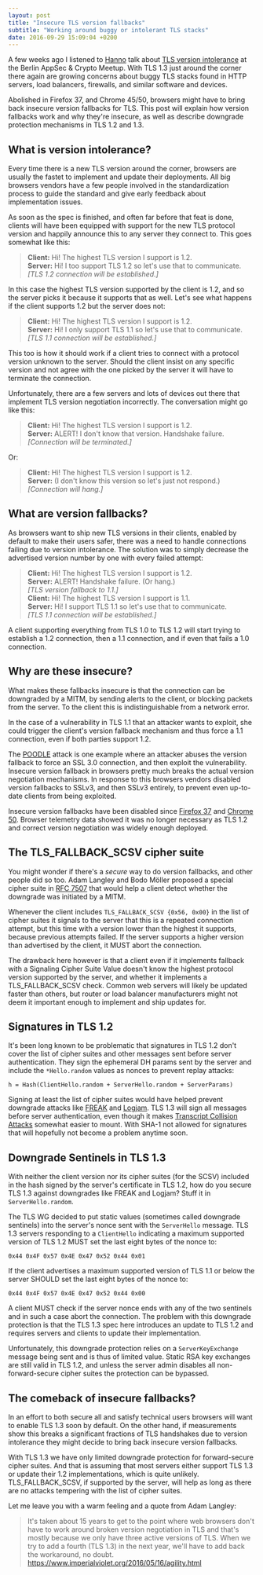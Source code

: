 ```yaml
---
layout: post
title: "Insecure TLS version fallbacks"
subtitle: "Working around buggy or intolerant TLS stacks"
date: 2016-09-29 15:09:04 +0200
---
```


A few weeks ago I listened to [Hanno](https://twitter.com/hanno) talk about
[TLS version intolerance](https://www.int21.de/slides/berlinsec-versionintolerance/)
at the Berlin AppSec & Crypto Meetup. With TLS 1.3 just around the corner
there again are growing concerns about buggy TLS stacks found in HTTP
servers, load balancers, firewalls, and similar software and devices.

Abolished in Firefox 37, and Chrome 45/50, browsers might have to bring back
insecure version fallbacks for TLS. This post will explain how version
fallbacks work and why they're insecure, as well as describe downgrade
protection mechanisms in TLS 1.2 and 1.3.

## What is version intolerance?

Every time there is a new TLS version around the corner, browsers are usually
the fastet to implement and update their deployments. All big browsers vendors
have a few people involved in the standardization process to guide the standard
and give early feedback about implementation issues.

As soon as the spec is finished, and often far before that feat is done, clients
will have been equipped with support for the new TLS protocol version and happily
announce this to any server they connect to. This goes somewhat like this:

> **Client:** Hi! The highest TLS version I support is 1.2.  
> **Server:** Hi! I too support TLS 1.2 so let's use that to communicate.  
> *[TLS 1.2 connection will be established.]*

In this case the highest TLS version supported by the client is 1.2, and so
the server picks it because it supports that as well. Let's see what happens
if the client supports 1.2 but the server does not:

> **Client:** Hi! The highest TLS version I support is 1.2.  
> **Server:** Hi! I only support TLS 1.1 so let's use that to communicate.  
> *[TLS 1.1 connection will be established.]*

This too is how it should work if a client tries to connect with a protocol
version unknown to the server. Should the client insist on any specific version
and not agree with the one picked by the server it will have to terminate the
connection.

Unfortunately, there are a few servers and lots of devices out there that
implement TLS version negotiation incorrectly. The conversation might go
like this:

> **Client:** Hi! The highest TLS version I support is 1.2.  
> **Server:** ALERT! I don't know that version. Handshake failure.  
> *[Connection will be terminated.]*

Or:

> **Client:** Hi! The highest TLS version I support is 1.2.  
> **Server:** (I don't know this version so let's just not respond.)  
> *[Connection will hang.]*

## What are version fallbacks?

As browsers want to ship new TLS versions in their clients, enabled by default
to make their users safer, there was a need to handle connections failing due
to version intolerance. The solution was to simply decrease the advertised
version number by one with every failed attempt:

> **Client:** Hi! The highest TLS version I support is 1.2.  
> **Server:** ALERT! Handshake failure. (Or hang.)  
> *[TLS version fallback to 1.1.]*  
> **Client:** Hi! The highest TLS version I support is 1.1.  
> **Server:** Hi! I support TLS 1.1 so let's use that to communicate.  
> *[TLS 1.1 connection will be established.]*

A client supporting everything from TLS 1.0 to TLS 1.2 will start trying to
establish a 1.2 connection, then a 1.1 connection, and if even that fails a
1.0 connection.

## Why are these insecure?

What makes these fallbacks insecure is that the connection can be downgraded by
a MITM, by sending alerts to the client, or blocking packets from the server.
To the client this is indistinguishable from a network error.

In the case of a vulnerability in TLS 1.1 that an attacker wants to exploit, she
could trigger the client's version fallback mechanism and thus force a 1.1
connection, even if both parties support 1.2.

The [POODLE](https://www.openssl.org/~bodo/ssl-poodle.pdf) attack is one
example where an attacker abuses the version fallback to force an SSL 3.0
connection, and then exploit the vulnerability. Insecure version fallback in
browsers pretty much breaks the actual version negotiation mechanisms. In
response to this browsers vendors disabled version fallbacks to SSLv3, and then
SSLv3 entirely, to prevent even up-to-date clients from being exploited.

Insecure version fallbacks have been disabled since
[Firefox 37](https://bugzilla.mozilla.org/show_bug.cgi?id=1084025) and
[Chrome 50](https://www.chromestatus.com/feature/5685183936200704). Browser
telemetry data showed it was no longer necessary as TLS 1.2 and correct version
negotiation was widely enough deployed.

## The TLS_FALLBACK_SCSV cipher suite

You might wonder if there's a *secure* way to do version fallbacks, and other
people did so too. Adam Langley and Bodo Möller proposed a special cipher suite
in [RFC 7507](https://tools.ietf.org/html/rfc7507) that would help a client
detect whether the downgrade was initiated by a MITM.

Whenever the client includes `TLS_FALLBACK_SCSV {0x56, 0x00}` in the list of
cipher suites it signals to the server that this is a repeated connection
attempt, but this time with a version lower than the highest it supports,
because previous attempts failed. If the server supports a higher version
than advertised by the client, it MUST abort the connection.

The drawback here however is that a client even if it implements fallback with
a Signaling Cipher Suite Value doesn't know the highest protocol version
supported by the server, and whether it implements a TLS_FALLBACK_SCSV check.
Common web servers will likely be updated faster than others, but router or
load balancer manufacturers might not deem it important enough to implement
and ship updates for.

## Signatures in TLS 1.2

It's been long known to be problematic that signatures in TLS 1.2 don't cover
the list of cipher suites and other messages sent before server authentication.
They sign the ephemeral DH params sent by the server and include the
`*Hello.random` values as nonces to prevent replay attacks:

```text
h = Hash(ClientHello.random + ServerHello.random + ServerParams)
```

Signing at least the list of cipher suites would have helped prevent downgrade
attacks like [FREAK](https://freakattack.com/) and [Logjam](https://weakdh.org/).
TLS 1.3 will sign all messages before server authentication, even though it makes
[Transcript Collision Attacks](http://www.mitls.org/downloads/transcript-collisions.pdf)
somewhat easier to mount. With SHA-1 not allowed for signatures that will
hopefully not become a problem anytime soon.

## Downgrade Sentinels in TLS 1.3

With neither the client version nor its cipher suites (for the SCSV) included
in the hash signed by the server's certificate in TLS 1.2, how do you secure
TLS 1.3 against downgrades like FREAK and Logjam? Stuff it in `ServerHello.random`.

The TLS WG decided to put static values (sometimes called downgrade sentinels)
into the server's nonce sent with the `ServerHello` message. TLS 1.3 servers
responding to a `ClientHello` indicating a maximum supported version of TLS 1.2
MUST set the last eight bytes of the nonce to:

```text
0x44 0x4F 0x57 0x4E 0x47 0x52 0x44 0x01
```

If the client advertises a maximum supported version of TLS 1.1 or below the
server SHOULD set the last eight bytes of the nonce to:

```text
0x44 0x4F 0x57 0x4E 0x47 0x52 0x44 0x00
```

A client MUST check if the server nonce ends with any of the two sentinels and
in such a case abort the connection. The problem with this downgrade protection
is that the TLS 1.3 spec here introduces an update to TLS 1.2 and requires
servers and clients to update their implementation.

Unfortunately, this downgrade protection relies on a `ServerKeyExchange`
message being sent and is thus of limited value. Static RSA key exchanges
are still valid in TLS 1.2, and unless the server admin disables all
non-forward-secure cipher suites the protection can be bypassed.

## The comeback of insecure fallbacks?

In an effort to both secure all and satisfy technical users browsers will want
to enable TLS 1.3 soon by default. On the other hand, if measurements show
this breaks a significant fractions of TLS handshakes due to version
intolerance they might decide to bring back insecure version fallbacks.

With TLS 1.3 we have only limited downgrade protection for forward-secure cipher
suites. And that is assuming that most servers either support TLS 1.3 or
update their 1.2 implementations, which is quite unlikely. TLS_FALLBACK_SCSV,
if supported by the server, will help as long as there are no attacks tempering
with the list of cipher suites.

Let me leave you with a warm feeling and a quote from Adam Langley:

> It's taken about 15 years to get to the point where web browsers don't have
> to work around broken version negotiation in TLS and that's mostly because
> we only have three active versions of TLS. When we try to add a fourth
> (TLS 1.3) in the next year, we'll have to add back the workaround, no doubt.  
> https://www.imperialviolet.org/2016/05/16/agility.html
